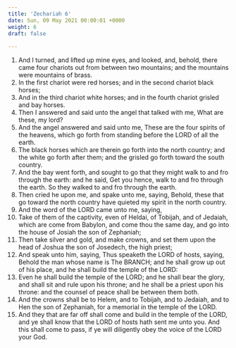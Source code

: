 ```yaml
---
title: 'Zechariah 6'
date: Sun, 09 May 2021 00:00:01 +0000
weight: 6
draft: false
  
---
```


1. And I turned, and lifted up mine eyes, and looked, and, behold, there came four chariots out from between two mountains; and the mountains were mountains of brass.
2. In the first chariot were red horses; and in the second chariot black horses;
3. And in the third chariot white horses; and in the fourth chariot grisled and bay horses.
4. Then I answered and said unto the angel that talked with me, What are these, my lord?
5. And the angel answered and said unto me, These are the four spirits of the heavens, which go forth from standing before the LORD of all the earth.
6. The black horses which are therein go forth into the north country; and the white go forth after them; and the grisled go forth toward the south country.
7. And the bay went forth, and sought to go that they might walk to and fro through the earth: and he said, Get you hence, walk to and fro through the earth. So they walked to and fro through the earth.
8. Then cried he upon me, and spake unto me, saying, Behold, these that go toward the north country have quieted my spirit in the north country.
9. And the word of the LORD came unto me, saying,
10. Take of them of the captivity, even of Heldai, of Tobijah, and of Jedaiah, which are come from Babylon, and come thou the same day, and go into the house of Josiah the son of Zephaniah;
11. Then take silver and gold, and make crowns, and set them upon the head of Joshua the son of Josedech, the high priest;
12. And speak unto him, saying, Thus speaketh the LORD of hosts, saying, Behold the man whose name is The BRANCH; and he shall grow up out of his place, and he shall build the temple of the LORD:
13. Even he shall build the temple of the LORD; and he shall bear the glory, and shall sit and rule upon his throne; and he shall be a priest upon his throne: and the counsel of peace shall be between them both.
14. And the crowns shall be to Helem, and to Tobijah, and to Jedaiah, and to Hen the son of Zephaniah, for a memorial in the temple of the LORD.
15. And they that are far off shall come and build in the temple of the LORD, and ye shall know that the LORD of hosts hath sent me unto you. And this shall come to pass, if ye will diligently obey the voice of the LORD your God.
